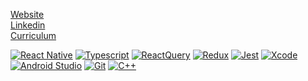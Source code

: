 [Website](https://nhcorrea.com/)  
[Linkedin](https://www.linkedin.com/in/nhcorrea/)  
[Curriculum](https://bit.ly/4kxc1K1)

[![React Native](https://img.shields.io/badge/React%20native-18181B?style=flat-square&logo=React)](https://reactnative.dev/)
[![Typescript](https://img.shields.io/badge/Typescript-18181B?style=flat-square&logo=TypeScript)](https://www.typescriptlang.org/)
[![ReactQuery](https://img.shields.io/badge/ReactQuery-18181B?style=flat-square&logo=reactquery&logoColor=FF4154)](https://tanstack.com/query/latest)
[![Redux](https://img.shields.io/badge/Redux-18181B?style=flat-square&logo=redux&logoColor=764ABC)](https://redux.js.org/)
[![Jest](https://img.shields.io/badge/Jest-18181B?style=flat-square&logo=jest&logoColor=C21325)](https://jestjs.io/)
[![Xcode](https://img.shields.io/badge/Xcode-18181B?style=flat-square&logo=Xcode&logoColor=147EFB)](https://developer.apple.com/xcode/)
[![Android Studio](https://img.shields.io/badge/Android%20Studio-18181B?style=flat-square&logo=AndroidStudio&logoColor=3DDC84)](https://developer.android.com/studio)
[![Git](https://img.shields.io/badge/Git-18181B?style=flat-square&logo=Git)](https://git-scm.com/)
[![C++](https://img.shields.io/badge/C++-18181B?style=flat-square&logo=cplusplus&logoColor=00599C)](https://developer.android.com/studio)
<div align=center>

<!-- ###### Every day, it gets a little easier. But you gotta do it every day. That's the hard part. -->
</div>
